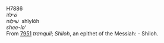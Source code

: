 <body>
  <p>H7886<br>  שׁילה  <br> שִׁילוֹה  ‎  shı̂ylôh  <br><i>shee-lo‘ </i><br>From <a href="h7951.htm">7951</a>  <i>tranquil</i>; <i>Shiloh</i>, an epithet of the Messiah: - Shiloh.<br></p>
 </body>
